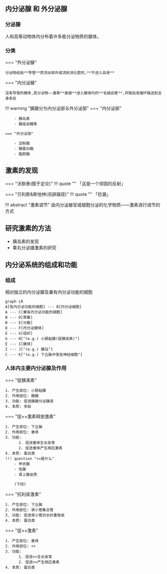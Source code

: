 ## 内分泌腺 和 外分泌腺

### 分泌腺

人和高等动物体内分布着许多能分泌物质的腺体。

### 分类

=== "外分泌腺"

    分泌物经由**导管**而流出体外或流到消化腔的,**不进入血液**

=== "内分泌腺"

    没有导管的腺体,其分泌物——激素**直接**进入腺体内的**毛细血管**,并随血液循环输送到全身各处

!!! warning "胰腺分为内分泌部与外分泌部"
    === "内分泌部"

        - 胰岛素
        - 胰高血糖素

    === "外分泌部"

        - 淀粉酶
        - 胰蛋白酶
        - 脂肪酶


## 激素的发现

=== "沃默泰(囿于定论)"
    !!! quote ""
        「这是一个顽固的反射」

=== "贝利斯&斯他林(另辟蹊径)"
    !!! quote ""
        「捡漏」

!!! abstract "激素调节"
    由内分泌器官或细胞分泌的化学物质——激素进行调节的方式


## 研究激素的方法

- 胰岛素的发现
- 睾丸分泌雄激素的研究

## 内分泌系统的组成和功能

### 组成

相对独立的内分泌腺及兼有内分泌功能的细胞

``` mermaid
graph LR
A[有内分泌功能的细胞] --- B[内分泌细胞]
A --- C[兼有内分泌功能的细胞]
B --- D[聚集]
B --- E[分散]
D --- F[内分泌腺体]
E --- G[组织]
G --- H["(e.g.) 小肠粘膜(促胰液素)"]
E --- I[腺体]
I --- J["(e.g.) 胰岛"]
C --- K["(e.g.) 下丘脑中某些神经细胞"]
```

### 人体内主要内分泌腺及作用

=== "促胰液素"

    1. 产生部位: 小肠粘膜
    2. 作用部位: 胰腺
    3. 功能: 促进胰腺分泌胰液
    4. 本质: 多肽

=== "促××激素释放激素"

    1. 产生部位: 下丘脑
    2. 作用部位: 垂体
    3. 功能:
          1. 促进垂体生长发育
          2. 促进垂体产生相应激素
    4. 本质: 蛋白类
    !!! question "××是什么"
        - 甲状腺
        - 性腺
        - 肾上腺皮质
        
        (下同)

=== "抗利尿激素"

    1. 产生部位: 下丘脑
    2. 作用部位: 肾小管集合管
    3. 功能: 促进肾小管对水的重吸收
    4. 本质: 蛋白类

=== "促××激素"

    1. 产生部位: 垂体
    2. 作用部位: ××
    3. 功能:
          1. 促进××生长发育
          2. 促进××产生相应激素
    4. 本质: 蛋白类



